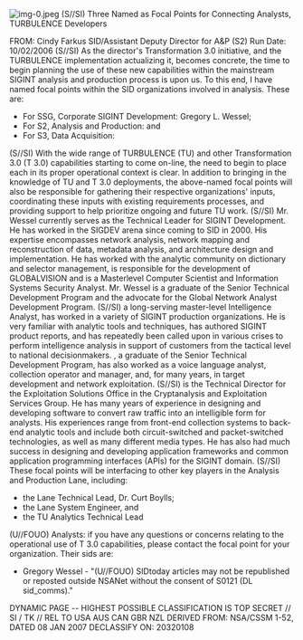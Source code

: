 ![img-0.jpeg](img-0.jpeg)
(S//SI) Three Named as Focal Points for Connecting Analysts, TURBULENCE Developers

FROM: Cindy Farkus
SID/Assistant Deputy Director for A\&P (S2)
Run Date: 10/02/2006
(S//SI) As the director's Transformation 3.0 initiative, and the TURBULENCE implementation actualizing it, becomes concrete, the time to begin planning the use of these new capabilities within the mainstream SIGINT analysis and production process is upon us. To this end, I have named focal points within the SID organizations involved in analysis. These are:

- For SSG, Corporate SIGINT Development: Gregory L. Wessel;
- For S2, Analysis and Production: and
- For S3, Data Acquisition:

(S//SI) With the wide range of TURBULENCE (TU) and other Transformation 3.0 (T 3.0) capabilities starting to come on-line, the need to begin to place each in its proper operational context is clear. In addition to bringing in the knowledge of TU and T 3.0 deployments, the above-named focal points will also be responsible for gathering their respective organizations' inputs, coordinating these inputs with existing requirements processes, and providing support to help prioritize ongoing and future TU work.
(S//SI) Mr. Wessel currently serves as the Technical Leader for SIGINT Development. He has worked in the SIGDEV arena since coming to SID in 2000. His expertise encompasses network analysis, network mapping and reconstruction of data, metadata analysis, and architecture design and implementation. He has worked with the analytic community on dictionary and selector management, is responsible for the development of GLOBALVISION and is a Masterlevel Computer Scientist and Information Systems Security Analyst. Mr. Wessel is a graduate of the Senior Technical Development Program and the advocate for the Global Network Analyst Development Program.
(S//SI) a long-serving master-level Intelligence Analyst, has worked in a variety of SIGINT production organizations. He is very familiar with analytic tools and techniques, has authored SIGINT product reports, and has repeatedly been called upon in various crises to perform intelligence analysis in support of customers from the tactical level to national decisionmakers. , a graduate of the Senior Technical Development Program, has also worked as a voice language analyst, collection operator and manager, and, for many years, in target development and network exploitation.
(S//SI) is the Technical Director for the Exploitation Solutions Office in the Cryptanalysis and Exploitation Services Group. He has many years of experience in designing and developing software to convert raw traffic into an intelligible form for analysts. His experiences range from front-end collection systems to back-end analytic tools and include both circuit-switched and packet-switched technologies, as well as many different media types. He has also had much success in designing and developing application frameworks and common application programming interfaces (APIs) for the SIGINT domain.
(S//SI) These focal points will be interfacing to other key players in the Analysis and Production Lane, including:

- the Lane Technical Lead, Dr. Curt Boylls;
- the Lane System Engineer, and
- the TU Analytics Technical Lead

(U//FOUO) Analysts: if you have any questions or concerns relating to the operational use of T 3.0 capabilities, please contact the focal point for your organization. Their sids are:

- Gregory Wessel -
"(U//FOUO) SIDtoday articles may not be republished or reposted outside NSANet without the consent of S0121 (DL sid_comms)."

DYNAMIC PAGE -- HIGHEST POSSIBLE CLASSIFICATION IS
TOP SECRET // SI / TK // REL TO USA AUS CAN GBR NZL
DERIVED FROM: NSA/CSSM 1-52, DATED 08 JAN 2007 DECLASSIFY ON: 20320108

